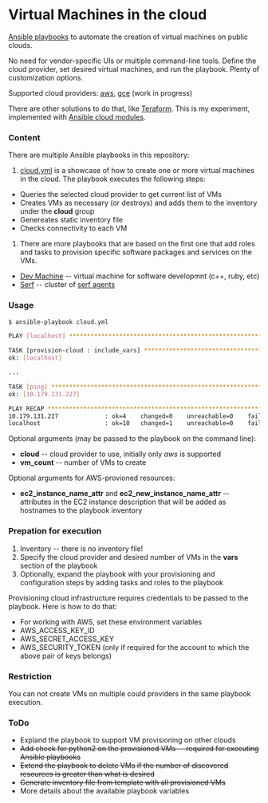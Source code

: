 Virtual Machines in the cloud
==============================

[Ansible playbooks](https://docs.ansible.com/playbooks.html) to automate the creation of virtual machines on public clouds.

No need for vendor-specific UIs or multiple command-line tools. Define the cloud provider, set desired virtual machines, and run the playbook. Plenty of customization options.

Supported cloud providers: [aws](https://aws.amazon.com), [gce](https://cloud.google.com) (work in progress)

There are other solutions to do that, like [Teraform](https://www.terraform.io). This is my experiment, implemented with [Ansible cloud modules](http://docs.ansible.com/ansible/list_of_cloud_modules.html).

### Content

There are multiple Ansible playbooks in this repository:

1. [cloud.yml](cloud.yml) is a showcase of how to create one or more virtual machines in the cloud. The playbook executes the following steps:
 * Queries the selected cloud provider to get current list of VMs
 * Creates VMs as necessary (or destroys) and adds them to the inventory under the __cloud__ group
 * Genereates static inventory file
 * Checks connectivity to each VM
1. There are more playbooks that are based on the first one that add roles and tasks to provision specific software packages and services on the VMs.
 * [Dev Machine](dev-machine.yml) -- virtual machine for software developmnt (c++, ruby, etc)
 * [Serf](serf.yml) -- cluster of [serf agents](https://www.serf.io/docs/index.html)

### Usage

```bash
$ ansible-playbook cloud.yml

PLAY [localhost] ***************************************************************

TASK [provision-cloud : include_vars] ******************************************
ok: [localhost]

...

TASK [ping] ********************************************************************
ok: [10.179.131.227]

PLAY RECAP *********************************************************************
10.179.131.227             : ok=4    changed=0    unreachable=0    failed=0
localhost                  : ok=10   changed=1    unreachable=0    failed=0
```

Optional arguments (may be passed to the playbook on the command line):

* __cloud__ -- cloud provider to use, initially only _aws_ is supported
* __vm_count__ -- number of VMs to create

Optional arguments for AWS-provioned resources:

* __ec2_instance_name_attr__ and __ec2_new_instance_name_attr__ -- attributes in the EC2 instance description that will be added as hostnames to the playbook inventory

### Prepation for execution

1. Inventory -- there is no inventory file!
1. Specify the cloud provider and desired number of VMs in the __vars__ section of the playbook
1. Optionally, expand the playbook with your provisioning and configuration steps by adding tasks and roles to the playbook

Provisioning cloud infrastructure requires credentials to be passed to the playbook. Here is how to do that:

* For working with AWS, set these environment variables
 * AWS_ACCESS_KEY_ID
 * AWS_SECRET_ACCESS_KEY
 * AWS_SECURITY_TOKEN (only if required for the account to which the above pair of keys belongs)

### Restriction

You can not create VMs on multiple could providers in the same playbook execution.

### ToDo

* Expland the playbook to support VM provisioning on other clouds
* ~~Add check for python2 on the provisioned VMs -- required for executing Ansible playbooks~~
* ~~Extend the playbook to delete VMs if the number of discovered resources is greater than what is desired~~
* ~~Generate inventory file from template with all provisioned VMs~~
* More details about the available playbook variables
